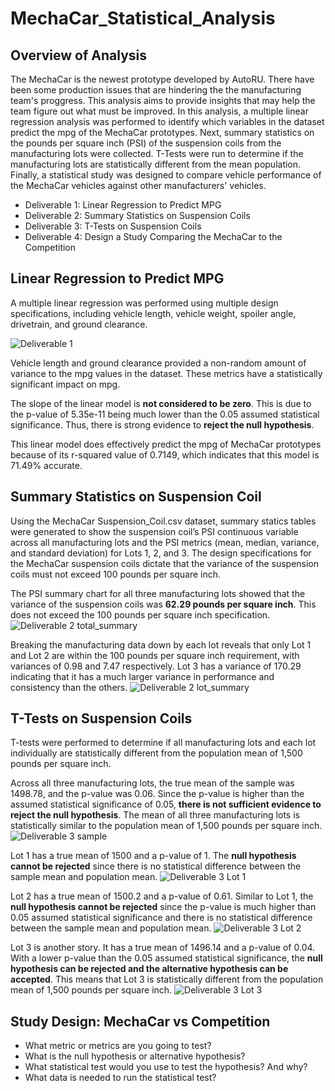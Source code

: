 # MechaCar_Statistical_Analysis

## Overview of Analysis

The MechaCar is the newest prototype developed by AutoRU. There have been some production issues that are hindering the the manufacturing team's proggress. This analysis aims to provide insights that may help the team figure out what must be improved. In this analysis, a multiple linear regression analysis was performed to identify which variables in the dataset predict the mpg of the MechaCar prototypes. Next, summary statistics on the pounds per square inch (PSI) of the suspension coils from the manufacturing lots were collected. T-Tests were run to determine if the manufacturing lots are statistically different from the mean population. Finally, a statistical study was designed to compare vehicle performance of the MechaCar vehicles against other manufacturers' vehicles.

- Deliverable 1: Linear Regression to Predict MPG
- Deliverable 2: Summary Statistics on Suspension Coils
- Deliverable 3: T-Tests on Suspension Coils
- Deliverable 4: Design a Study Comparing the MechaCar to the Competition


## Linear Regression to Predict MPG

A multiple linear regression was performed using multiple design specifications, including vehicle length, vehicle weight, spoiler angle, drivetrain, and ground clearance.

![Deliverable 1](https://user-images.githubusercontent.com/90656004/151676724-bc3213a5-70ec-472e-9617-b2e7d7c867aa.PNG)

Vehicle length and ground clearance provided a non-random amount of variance to the mpg values in the dataset. These metrics have a statistically significant impact on mpg.

The slope of the linear model is **not considered to be zero**. This is due to the p-value of 5.35e-11 being much lower than the 0.05 assumed statistical significance. Thus, there is strong evidence to **reject the null hypothesis**.

This linear model does effectively predict the mpg of MechaCar prototypes because of its r-squared value of 0.7149, which  indicates that this model is 71.49% accurate.

## Summary Statistics on Suspension Coil

Using the MechaCar Suspension_Coil.csv dataset, summary statics tables were generated to show the suspension coil’s PSI continuous variable across all manufacturing lots and the PSI metrics (mean, median, variance, and standard deviation) for Lots 1, 2, and 3. The design specifications for the MechaCar suspension coils dictate that the variance of the suspension coils must not exceed 100 pounds per square inch.

The PSI summary chart for all three manufacturing lots showed that the variance of the suspension coils was **62.29 pounds per square inch**. This does not exceed the 100 pounds per square inch specification.
![Deliverable 2 total_summary](https://user-images.githubusercontent.com/90656004/151676878-465872cd-28d4-4f20-bc4d-ace0e2cdabe4.PNG)

Breaking the manufacturing data down by each lot reveals that only Lot 1 and Lot 2 are within the 100 pounds per square inch requirement, with variances of 0.98 and 7.47 respectively. Lot 3 has a variance of 170.29 indicating that it has a much larger variance in performance and consistency than the others. 
![Deliverable 2 lot_summary](https://user-images.githubusercontent.com/90656004/151676829-40445840-433f-4b63-8f37-c244c7ecbe59.PNG)


## T-Tests on Suspension Coils

T-tests were performed to determine if all manufacturing lots and each lot individually are statistically different from the population mean of 1,500 pounds per square inch.

Across all three manufacturing lots, the true mean of the sample was 1498.78, and the p-value was 0.06. Since the p-value is higher than the assumed statistical significance of 0.05, **there is not sufficient evidence to reject the null hypothesis**. The mean of all three manufacturing lots is statistically similar to the population mean of 1,500 pounds per square inch.
![Deliverable 3 sample](https://user-images.githubusercontent.com/90656004/151677125-4abc150f-0757-4a3d-85c8-3cb15aef16de.PNG)

Lot 1 has a true mean of 1500 and a p-value of 1. The **null hypothesis cannot be rejected** since there is no statistical difference between the sample mean and population mean.
![Deliverable 3 Lot 1](https://user-images.githubusercontent.com/90656004/151677128-72eed3c3-3d74-4b1d-9365-33041db361e7.png)

Lot 2 has a true mean of 1500.2 and a p-value of 0.61. Similar to Lot 1, the **null hypothesis cannot be rejected** since the p-value is much higher than 0.05 assumed statistical significance and there is no statistical difference between the sample mean and population mean.
![Deliverable 3 Lot 2](https://user-images.githubusercontent.com/90656004/151677133-841a4523-77df-4c06-99f2-de1b9076360b.png)

Lot 3 is another story. It has a true mean of 1496.14 and a p-value of 0.04. With a lower p-value than the 0.05 assumed statistical significance, the **null hypothesis can be rejected and the alternative hypothesis can be accepted**. This means that Lot 3 is statistically different from the population mean of 1,500 pounds per square inch. 
![Deliverable 3 Lot 3](https://user-images.githubusercontent.com/90656004/151677138-3f49d4aa-e10e-42de-ae76-904f794d2425.png)


## Study Design: MechaCar vs Competition

- What metric or metrics are you going to test?
- What is the null hypothesis or alternative hypothesis?
- What statistical test would you use to test the hypothesis? And why?
- What data is needed to run the statistical test?
